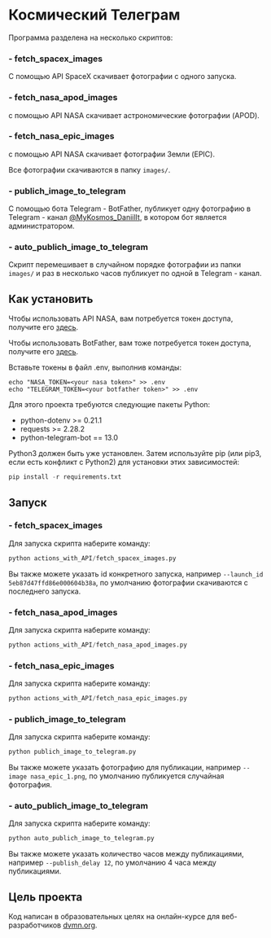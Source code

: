 # Космический Телеграм

Программа разделена на несколько скриптов: 
 
### - fetch_spacex_images
С помощью API SpaceX скачивает фотографии с одного запуска.

### - fetch_nasa_apod_images 
с помощью API NASA скачивает астрономические фотографии (APOD).

### - fetch_nasa_epic_images
с помощью API NASA скачивает фотографии Земли (EPIC).

Все фотографии скачиваются в папку `images/`.

### - publich_image_to_telegram
С помощью бота Telegram - BotFather, публикует одну фотографию в Telegram - канал
[@MyKosmos_DaniilIt](https://t.me/MyKosmos_DaniilIt), в котором бот является администратором.

### - auto_publich_image_to_telegram
Скрипт перемешивает в случайном порядке фотографии из папки `images/`
и раз в несколько часов публикует по одной в Telegram - канал.


## Как установить

Чтобы использовать API NASA, вам потребуется токен доступа, получите его [здесь](https://api.nasa.gov/).

Чтобы использовать BotFather, вам тоже потребуется токен доступа, получите его [здесь](https://telegram.me/BotFather).

Вставьте токены в файл .env, выполнив команды:

```
echo "NASA_TOKEN=<your nasa token>" >> .env
echo "TELEGRAM_TOKEN=<your botfather token>" >> .env
```

Для этого проекта требуются следующие пакеты Python:

- python-dotenv >= 0.21.1
- requests >= 2.28.2
- python-telegram-bot == 13.0

Python3 должен быть уже установлен.
Затем используйте pip (или pip3, если есть конфликт с Python2) для установки этих зависимостей:

```Python
pip install -r requirements.txt
```


## Запуск

### - fetch_spacex_images

Для запуска скрипта наберите команду:
```Python
python actions_with_API/fetch_spacex_images.py
```

Вы также можете указать id конкретного запуска, например `--launch_id 5eb87d47ffd86e000604b38a`,
по умолчанию фотографии скачиваются с последнего запуска.

### - fetch_nasa_apod_images

Для запуска скрипта наберите команду:
```Python
python actions_with_API/fetch_nasa_apod_images.py
```

### - fetch_nasa_epic_images

Для запуска скрипта наберите команду:
```Python
python actions_with_API/fetch_nasa_epic_images.py
```

### - publich_image_to_telegram

Для запуска скрипта наберите команду:
```Python
python publich_image_to_telegram.py
```

Вы также можете указать фотографию для публикации, например `--image nasa_epic_1.png`,
по умолчанию публикуется случайная фотография.

### - auto_publich_image_to_telegram

Для запуска скрипта наберите команду:
```Python
python auto_publich_image_to_telegram.py
```

Вы также можете указать количество часов между публикациями, например `--publish_delay 12`,
по умолчанию 4 часа между публикациями.


## Цель проекта

Код написан в образовательных целях на онлайн-курсе для веб-разработчиков [dvmn.org](https://dvmn.org/).

